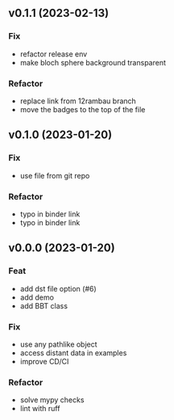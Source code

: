 ## v0.1.1 (2023-02-13)

### Fix

- refactor release env
- make bloch sphere background transparent

### Refactor

- replace link from 12rambau branch
- move the badges to the top of the file

## v0.1.0 (2023-01-20)

### Fix

- use file from git repo

### Refactor

- typo in binder link
- typo in binder link

## v0.0.0 (2023-01-20)

### Feat

- add dst file option (#6)
- add demo
- add BBT class

### Fix

- use any pathlike object
- access distant data in examples
- improve CD/CI

### Refactor

- solve mypy checks
- lint with ruff

